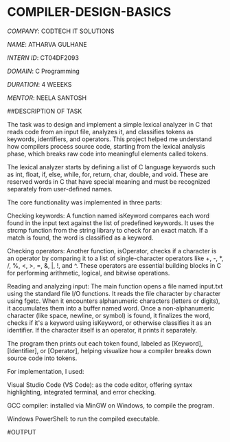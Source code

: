# COMPILER-DESIGN-BASICS

*COMPANY*: CODTECH IT SOLUTIONS

*NAME*: ATHARVA GULHANE

*INTERN ID*: CT04DF2093

*DOMAIN*: C Programming

*DURATION*: 4 WEEEKS

*MENTOR*: NEELA SANTOSH

##DESCRIPTION OF TASK

The task was to design and implement a simple lexical analyzer in C that reads code from an input file, analyzes it, and classifies tokens as keywords, identifiers, and operators. This project helped me understand how compilers process source code, starting from the lexical analysis phase, which breaks raw code into meaningful elements called tokens.

The lexical analyzer starts by defining a list of C language keywords such as int, float, if, else, while, for, return, char, double, and void. These are reserved words in C that have special meaning and must be recognized separately from user-defined names.

The core functionality was implemented in three parts:

Checking keywords:
A function named isKeyword compares each word found in the input text against the list of predefined keywords. It uses the strcmp function from the string library to check for an exact match. If a match is found, the word is classified as a keyword.

Checking operators:
Another function, isOperator, checks if a character is an operator by comparing it to a list of single-character operators like +, -, *, /, %, <, >, =, &, |, !, and ^. These operators are essential building blocks in C for performing arithmetic, logical, and bitwise operations.

Reading and analyzing input:
The main function opens a file named input.txt using the standard file I/O functions. It reads the file character by character using fgetc. When it encounters alphanumeric characters (letters or digits), it accumulates them into a buffer named word. Once a non-alphanumeric character (like space, newline, or symbol) is found, it finalizes the word, checks if it's a keyword using isKeyword, or otherwise classifies it as an identifier. If the character itself is an operator, it prints it separately.

The program then prints out each token found, labeled as [Keyword], [Identifier], or [Operator], helping visualize how a compiler breaks down source code into tokens.

For implementation, I used:

Visual Studio Code (VS Code): as the code editor, offering syntax highlighting, integrated terminal, and error checking.

GCC compiler: installed via MinGW on Windows, to compile the program.

Windows PowerShell: to run the compiled executable.

#OUTPUT


